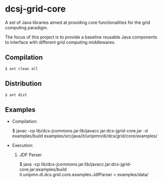 dcsj-grid-core
==============

A set of Java libraries aimed at providing core functionalities for the grid computing paradigm. 

The focus of this project is to provide a baseline reusable Java components to interface with different grid computing middlewares.

Compilation
-----------

	$ ant clean all

Distribution
-------------

	$ ant dist

Examples
--------

* Compilation:

	$ javac -cp lib/dcs-jcommons.jar:lib/javacc.jar:dcs-jgrid-core.jar -d examples/build examples/src/java/it/unipmn/di/dcs/grid/core/examples/<java-file>


* Execution:

	1. JDF Parser

		$ java -cp lib/dcs-jcommons.jar:lib/javacc.jar:dcs-jgrid-core.jar:examples/build  it.unipmn.di.dcs.grid.core.examples.JdfParser < examples/data/<jdf-file>

